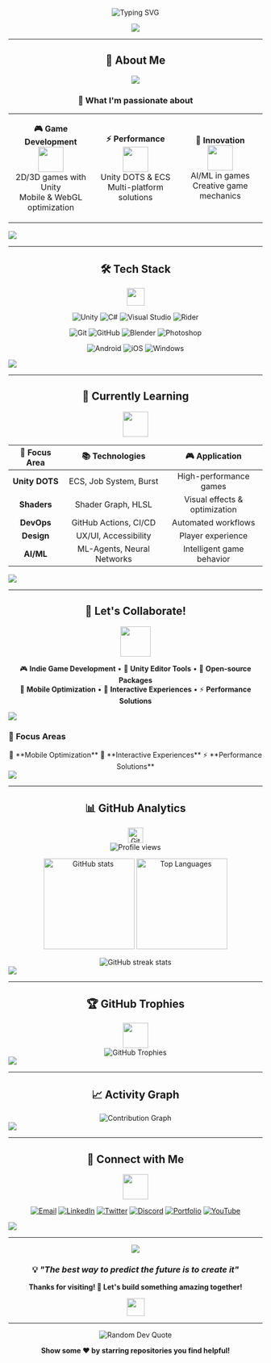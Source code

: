 
<div align="center">
  
  ![Typing SVG](https://readme-typing-svg.herokuapp.com?font=Fira+Code&size=30&duration=3000&pause=1000&color=58A6FF&center=true&vCenter=true&width=600&lines=Hi+there!+I'm+Lộc+👋;Unity+Developer+🎮;Game+%26+Interactive+Experiences+✨)
  
</div>

<p align="center">
  <img src="https://capsule-render.vercel.app/api?type=waving&color=gradient&customColorList=0,2,2,5,30&height=200&section=header&text=Welcome%20to%20my%20Profile&fontSize=40&fontAlignY=35&animation=fadeIn&fontColor=fff" />
</p>

---

<div align="center">
  
## 🚀 About Me

</div>

<div align="center">
<img src="https://user-images.githubusercontent.com/73097560/115834477-dbab4500-a447-11eb-908a-139a6edaec5c.gif">

### 🎯 What I'm passionate about
</div>

<table align="center">
<tr>
<td align="center" width="33%">

**🎮 Game Development**
<br/>
<img src="https://media.giphy.com/media/WUlplcMpOCEmTGBtBW/giphy.gif" width="50">
<br/>
2D/3D games with Unity
<br/>
Mobile & WebGL optimization

</td>
<td align="center" width="33%">

**⚡ Performance**
<br/>
<img src="https://media.giphy.com/media/l46Cy1rHbQ92uuLXa/giphy.gif" width="50">
<br/>
Unity DOTS & ECS
<br/>
Multi-platform solutions

</td>
<td align="center" width="33%">

**🤖 Innovation**
<br/>
<img src="https://media.giphy.com/media/LaVp0AyqR5bGsC5Cbm/giphy.gif" width="50">
<br/>
AI/ML in games
<br/>
Creative game mechanics

</td>
</tr>
</table>

<img src="https://user-images.githubusercontent.com/73097560/115834477-dbab4500-a447-11eb-908a-139a6edaec5c.gif">

---

<div align="center">

## 🛠️ Tech Stack
<img src="https://media.giphy.com/media/iY8CRBdQXODJSCERIr/giphy.gif" width="35">

</div>

<div align="center">

![Unity](https://img.shields.io/badge/Unity-000000?style=for-the-badge&logo=unity&logoColor=white)
![C#](https://img.shields.io/badge/C%23-239120?style=for-the-badge&logo=c-sharp&logoColor=white)
![Visual Studio](https://img.shields.io/badge/Visual%20Studio-5C2D91?style=for-the-badge&logo=visual-studio&logoColor=white)
![Rider](https://img.shields.io/badge/Rider-000000?style=for-the-badge&logo=rider&logoColor=white)

![Git](https://img.shields.io/badge/Git-F05032?style=for-the-badge&logo=git&logoColor=white)
![GitHub](https://img.shields.io/badge/GitHub-181717?style=for-the-badge&logo=github&logoColor=white)
![Blender](https://img.shields.io/badge/Blender-F5792A?style=for-the-badge&logo=blender&logoColor=white)
![Photoshop](https://img.shields.io/badge/Photoshop-31A8FF?style=for-the-badge&logo=adobe-photoshop&logoColor=white)

![Android](https://img.shields.io/badge/Android-3DDC84?style=for-the-badge&logo=android&logoColor=white)
![iOS](https://img.shields.io/badge/iOS-000000?style=for-the-badge&logo=ios&logoColor=white)
![Windows](https://img.shields.io/badge/Windows-0078D6?style=for-the-badge&logo=windows&logoColor=white)

</div>

<img src="https://user-images.githubusercontent.com/73097560/115834477-dbab4500-a447-11eb-908a-139a6edaec5c.gif">

---

<div align="center">

## 🌱 Currently Learning
<img src="https://media.giphy.com/media/VgCDAzcKvsR6OM0uWg/giphy.gif" width="50">

</div>

<div align="center">

| 🎯 Focus Area | 📚 Technologies | 🎮 Application |
|:-------------:|:---------------:|:--------------:|
| **Unity DOTS** | ECS, Job System, Burst | High-performance games |
| **Shaders** | Shader Graph, HLSL | Visual effects & optimization |
| **DevOps** | GitHub Actions, CI/CD | Automated workflows |
| **Design** | UX/UI, Accessibility | Player experience |
| **AI/ML** | ML-Agents, Neural Networks | Intelligent game behavior |

</div>

<img src="https://user-images.githubusercontent.com/73097560/115834477-dbab4500-a447-11eb-908a-139a6edaec5c.gif">

---


<div align="center">

## 💞️ Let's Collaborate!
<img src="https://media.giphy.com/media/LnQjpWaON8nhr21vNW/giphy.gif" width="60">

</div>

<div align="center">

🎮 **Indie Game Development** • 🔧 **Unity Editor Tools** • 🌟 **Open-source Packages**  
📱 **Mobile Optimization** • 🎨 **Interactive Experiences** • ⚡ **Performance Solutions**

</div>

<img src="https://user-images.githubusercontent.com/73097560/115834477-dbab4500-a447-11eb-908a-139a6edaec5c.gif">


### 🚀 **Focus Areas**

<div align="center">
📱 **Mobile Optimization**  
🎨 **Interactive Experiences**  
⚡ **Performance Solutions**  

</div>

<img src="https://user-images.githubusercontent.com/73097560/115834477-dbab4500-a447-11eb-908a-139a6edaec5c.gif">

---

<div align="center">

## 📊 GitHub Analytics
<img src="https://media.giphy.com/media/W5eoZHPpUx9sapR0eu/giphy.gif" width="30px" alt="Git"/>

</div>

<div align="center">
  <img src="https://komarev.com/ghpvc/?username=napoleloc&color=58A6FF&style=for-the-badge" alt="Profile views" />
</div>

<p align="center">
  <img height="180em" src="https://github-readme-stats.vercel.app/api?username=napoleloc&show_icons=true&theme=github_dark&include_all_commits=true&count_private=true&hide_border=true&bg_color=0D1117" alt="GitHub stats" />
  <img height="180em" src="https://github-readme-stats.vercel.app/api/top-langs/?username=napoleloc&layout=compact&theme=github_dark&hide_border=true&bg_color=0D1117" alt="Top Languages" />
</p>

<div align="center">
  <img src="https://github-readme-streak-stats.herokuapp.com/?user=napoleloc&theme=github-dark-blue&hide_border=true&background=0D1117" alt="GitHub streak stats" />
</div>

<img src="https://user-images.githubusercontent.com/73097560/115834477-dbab4500-a447-11eb-908a-139a6edaec5c.gif">

---

<div align="center">

## 🏆 GitHub Trophies
<img src="https://media.giphy.com/media/5NNhSyT3yHyKk/giphy.gif" width="50">

</div>

<div align="center">
  <img src="https://github-profile-trophy.vercel.app/?username=napoleloc&theme=discord&no-frame=true&row=1&column=7" alt="GitHub Trophies" />
</div>

<img src="https://user-images.githubusercontent.com/73097560/115834477-dbab4500-a447-11eb-908a-139a6edaec5c.gif">

---

<div align="center">

## 📈 Activity Graph

</div>

<div align="center">
  <img src="https://github-readme-activity-graph.vercel.app/graph?username=napoleloc&theme=github-compact&bg_color=0D1117&hide_border=true&line=58A6FF&point=58A6FF" alt="Contribution Graph" />
</div>

<img src="https://user-images.githubusercontent.com/73097560/115834477-dbab4500-a447-11eb-908a-139a6edaec5c.gif">

---

<div align="center">

## 🤝 Connect with Me
<img src="https://media.giphy.com/media/mGcNjsfWAjY5AEZNw6/giphy.gif" width="50">

</div>

<div align="center">

[![Email](https://img.shields.io/badge/Email-D14836?style=for-the-badge&logo=gmail&logoColor=white)](mailto:napoleloc.dev@gmail.com)
[![LinkedIn](https://img.shields.io/badge/LinkedIn-0077B5?style=for-the-badge&logo=linkedin&logoColor=white)](https://linkedin.com/in/napoleloc)
[![Twitter](https://img.shields.io/badge/Twitter-1DA1F2?style=for-the-badge&logo=twitter&logoColor=white)](https://twitter.com/napoleloc)
[![Discord](https://img.shields.io/badge/Discord-5865F2?style=for-the-badge&logo=discord&logoColor=white)](https://discord.gg/napoleloc)
[![Portfolio](https://img.shields.io/badge/Portfolio-FF5722?style=for-the-badge&logo=todoist&logoColor=white)](https://napoleloc.dev)
[![YouTube](https://img.shields.io/badge/YouTube-FF0000?style=for-the-badge&logo=youtube&logoColor=white)](https://youtube.com/@napoleloc)

</div>

<img src="https://user-images.githubusercontent.com/73097560/115834477-dbab4500-a447-11eb-908a-139a6edaec5c.gif">

---

<p align="center">
  <img src="https://capsule-render.vercel.app/api?type=waving&color=58A6FF&height=120&section=footer" />
</p>

<div align="center">
  
### 💡 *"The best way to predict the future is to create it"*

**Thanks for visiting! 🚀 Let's build something amazing together!**

<img src="https://media.giphy.com/media/hvRJCLFzcasrR4ia7z/giphy.gif" width="35">

</div>

---

<div align="center">
  <img src="https://quotes-github-readme.vercel.app/api?type=horizontal&theme=dark" alt="Random Dev Quote" />
</div>

<div align="center">

**Show some ❤️ by starring repositories you find helpful!**

</div>

<!--
**napoleloc/napoleloc** is a ✨ _special_ ✨ repository because its `README.md` 
appears on your GitHub profile.

You can click the Preview link to take a look at your changes.
--->
